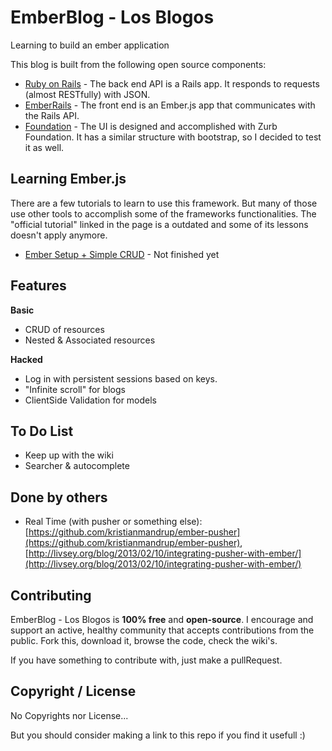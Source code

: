 EmberBlog - Los Blogos
==========

Learning to build an ember application

This blog is built from the following open source components:

- [Ruby on Rails](https://github.com/rails/rails) - The back end API is a Rails app. It responds to requests (almost RESTfully) with JSON.
- [EmberRails](https://github.com/emberjs/ember-rails) - The front end is an Ember.js app that communicates with the Rails API. 
- [Foundation](http://foundation.zurb.com/) - The UI is designed and accomplished with Zurb Foundation. It has a similar structure with bootstrap, so I decided to test it as well. 

## Learning Ember.js

There are a few tutorials to learn to use this framework. But many of those use other tools to accomplish some of the frameworks functionalities. The "official tutorial" linked in the page is a outdated and some of its lessons doesn't apply anymore.
 
- [Ember Setup + Simple CRUD](https://github.com/hansfindel/ember_blog/wiki/Create-a-new-Ember-App) - Not finished yet

## Features
**Basic**
- CRUD of resources
- Nested & Associated resources

**Hacked** 
- Log in with persistent sessions based on keys. 
- "Infinite scroll" for blogs
- ClientSide Validation for models

## To Do List
- Keep up with the wiki
- Searcher & autocomplete

## Done by others
- Real Time (with pusher or something else): [https://github.com/kristianmandrup/ember-pusher](https://github.com/kristianmandrup/ember-pusher), [http://livsey.org/blog/2013/02/10/integrating-pusher-with-ember/](http://livsey.org/blog/2013/02/10/integrating-pusher-with-ember/)

## Contributing
EmberBlog - Los Blogos is **100% free** and **open-source**. I encourage and support an active, healthy community that accepts contributions from the public. Fork this, download it, browse the code, check the wiki's. 

If you have something to contribute with, just make a pullRequest.

## Copyright / License
No Copyrights nor License... 

But you should consider making a link to this repo if you find it usefull :) 